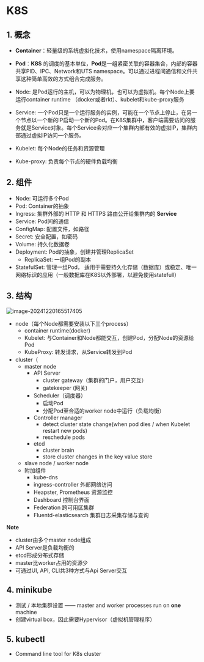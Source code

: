 # K8S

## 1. 概念

- **Container**：轻量级的系统虚拟化技术，使用namespace隔离环境。

- **Pod**：**K8S** 的调度的基本单位，**Pod**是一组紧密关联的容器集合，内部的容器共享PID、IPC、Network和UTS namespace。可以通过进程间通信和文件共享这种简单高效的方式组合完成服务。

- Node: 是Pod运行的主机，可以为物理机，也可以为虚拟机。每个Node上要运行container runtime （docker或者rkt）、kubelet和kube-proxy服务

- Service: 一个Pod只是一个运行服务的实例，可能在一个节点上停止，在另一个节点以一个新的IP启动一个新的Pod。在K8S集群中，客户端需要访问的服务就是Service对象。每个Service会对应一个集群内部有效的虚拟IP，集群内部通过虚拟IP访问一个服务。

- Kubelet: 每个Node的任务和资源管理

- Kube-proxy: 负责每个节点的硬件负载均衡

  

## 2. 组件

- Node: 可运行多个Pod
- Pod: Container的抽象
- Ingress: 集群外部的 HTTP 和 HTTPS 路由公开给集群内的 **Service**
- Service: Pod间的通信
- ConfigMap: 配置文件，如路径
- Secret: 安全配置，如密码
- Volume: 持久化数据卷
- Deployment: Pod的抽象，创建并管理ReplicaSet
  - ReplicaSet: 一组Pod的副本
- StatefulSet: 管理一组Pod， 适用于需要持久化存储（数据库）或稳定、唯一网络标识的应用（一般数据库在K8S以外部署，以避免使用statefull）

## 3. 结构

![image-20241220165517405](C:\Users\22171\AppData\Roaming\Typora\typora-user-images\image-20241220165517405.png)

- node（每个Node都需要安装以下三个process）
  - container runtime(docker)
  - Kubelet: 与Container和Node都能交互，创建Pod，分配Node的资源给Pod
  - KubeProxy: 转发请求，从Service转发到Pod
- cluster（
  - master node
    - API Server
      - cluster gateway（集群的门户，用户交互）
      - gatekeeper (网关)
    - Scheduler（调度器）
      - 启动Pod
      - 分配Pod至合适的worker node中运行（负载均衡）
    - Controller manager
      - detect cluster state change(when pod dies / when Kubelet restart new pods)
      - reschedule pods
    - etcd
      - cluster brain
      - store cluster changes in the key value store
  - slave node / worker node
  - 附加组件
    - kube-dns
    - ingress-controller 外部网络访问
    - Heapster, Prometheus 资源监控
    - Dashboard 控制台界面
    - Federation 跨可用区集群
    - Fluentd-elasticsearch 集群日志采集存储与查询

**Note**

- cluster由多个master node组成
- API Server是负载均衡的
- etcd形成分布式存储
- master比worker占用的资源少
- 可通过UI, API, CLI共3种方式与Api Server交互

## 4.  minikube

- 测试 / 本地集群设置 —— master and worker processes run on **one** machine
- 创建virtual box，因此需要Hypervisor（虚拟机管理程序）

## 5. kubectl

- Command line tool for K8s cluster

